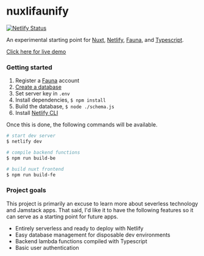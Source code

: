 # nuxlifaunify

[![Netlify Status](https://api.netlify.com/api/v1/badges/1f179ae9-7f19-4498-a9fc-853927994842/deploy-status)](https://nuxlifaunify.netlify.app/)

An experimental starting point for [Nuxt](https://nuxtjs.org/), [Netlify](https://www.netlify.com/), [Fauna](https://fauna.com/), and [Typescript](https://www.typescriptlang.org/).

[Click here for live demo](https://nuxlifaunify.netlify.app/)

### Getting started

1. Register a [Fauna](https://fauna.com/) account
2. [Create a database](https://docs.fauna.com/fauna/current/start/cloud#create-db)
3. Set server key in `.env`
4. Install dependencies, `$ npm install`
5. Build the database, `$ node ./schema.js`
6. Install [Netlify CLI](https://docs.netlify.com/cli/get-started/#installation)

Once this is done, the following commands will be available.

```bash
# start dev server
$ netlify dev

# compile backend functions
$ npm run build-be

# build nuxt frontend
$ npm run build-fe
```

### Project goals

This project is primarily an excuse to learn more about severless technology and Jamstack apps. That said, I'd like it to have the following features so it can serve as a starting point for future apps.

- Entirely serverless and ready to deploy with Netlify
- Easy database management for disposable dev environments
- Backend lambda functions compiled with Typescript
- Basic user authentication
